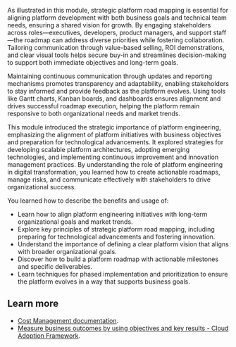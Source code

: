 As illustrated in this module, strategic platform road mapping is essential for aligning platform development with both business goals and technical team needs, ensuring a shared vision for growth. By engaging stakeholders across roles—executives, developers, product managers, and support staff—the roadmap can address diverse priorities while fostering collaboration. Tailoring communication through value-based selling, ROI demonstrations, and clear visual tools helps secure buy-in and streamlines decision-making to support both immediate objectives and long-term goals.

Maintaining continuous communication through updates and reporting mechanisms promotes transparency and adaptability, enabling stakeholders to stay informed and provide feedback as the platform evolves. Using tools like Gantt charts, Kanban boards, and dashboards ensures alignment and drives successful roadmap execution, helping the platform remain responsive to both organizational needs and market trends.

This module introduced the strategic importance of platform engineering, emphasizing the alignment of platform initiatives with business objectives and preparation for technological advancements. It explored strategies for developing scalable platform architectures, adopting emerging technologies, and implementing continuous improvement and innovation management practices. By understanding the role of platform engineering in digital transformation, you learned how to create actionable roadmaps, manage risks, and communicate effectively with stakeholders to drive organizational success.

You learned how to describe the benefits and usage of:

- Learn how to align platform engineering initiatives with long-term organizational goals and market trends.
- Explore key principles of strategic platform road mapping, including preparing for technological advancements and fostering innovation.
- Understand the importance of defining a clear platform vision that aligns with broader organizational goals.
- Discover how to build a platform roadmap with actionable milestones and specific deliverables.
- Learn techniques for phased implementation and prioritization to ensure the platform evolves in a way that supports business goals.

## Learn more

- [Cost Management documentation](/azure/cost-management-billing/costs).
- [Measure business outcomes by using objectives and key results - Cloud Adoption Framework](/azure/cloud-adoption-framework/strategy/business-outcomes/okr).
